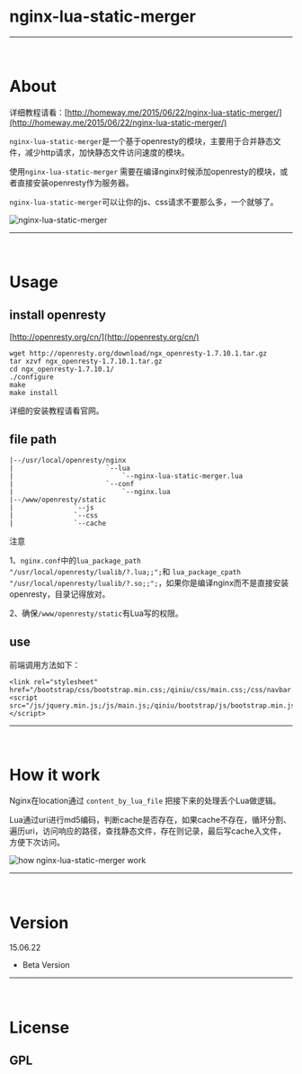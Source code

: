 # nginx-lua-static-merger

<hr><br>

# About

详细教程请看：[http://homeway.me/2015/06/22/nginx-lua-static-merger/](http://homeway.me/2015/06/22/nginx-lua-static-merger/)

`nginx-lua-static-merger`是一个基于openresty的模块，主要用于合并静态文件，减少http请求，加快静态文件访问速度的模块。

使用`nginx-lua-static-merger` 需要在编译nginx时候添加openresty的模块，或者直接安装openresty作为服务器。

`nginx-lua-static-merger`可以让你的js、css请求不要那么多，一个就够了。


</center><img alt="nginx-lua-static-merger" src="http://77l5jp.com1.z0.glb.clouddn.com/blog/2015-06-22-nginx-lua-static-merger-look.jpg"></center>

<hr><br>

# Usage

## install openresty

[http://openresty.org/cn/](http://openresty.org/cn/)

```
wget http://openresty.org/download/ngx_openresty-1.7.10.1.tar.gz
tar xzvf ngx_openresty-1.7.10.1.tar.gz
cd ngx_openresty-1.7.10.1/
./configure
make
make install

```
详细的安装教程请看官网。


## file path

	|--/usr/local/openresty/nginx
	|						`--lua 
	|							`--nginx-lua-static-merger.lua
	|						`--conf 
	|							`--nginx.lua
	|--/www/openresty/static
	|				`--js
	|				`--css
	|				`--cache
	
注意

1、`nginx.conf`中的`lua_package_path "/usr/local/openresty/lualib/?.lua;;";`和
`lua_package_cpath "/usr/local/openresty/lualib/?.so;;";`，如果你是编译nginx而不是直接安装openresty，目录记得放对。

2、确保`/www/openresty/static`有Lua写的权限。

## use

前端调用方法如下：

	<link rel="stylesheet" href="/bootstrap/css/bootstrap.min.css;/qiniu/css/main.css;/css/navbar.css">
	<script src="/js/jquery.min.js;/js/main.js;/qiniu/bootstrap/js/bootstrap.min.js;/qiniu/js/plupload/plupload.full.min.js;/qiniu/js/plupload/i18n/zh_CN.js"></script>

<hr><br>

# How it work

Nginx在location通过 `content_by_lua_file` 把接下来的处理丢个Lua做逻辑。

Lua通过uri进行md5编码，判断cache是否存在，如果cache不存在，循环分割、遍历uri，访问响应的路径，查找静态文件，存在则记录，最后写cache入文件，方便下次访问。

</center><img alt="how nginx-lua-static-merger work" src="http://77l5jp.com1.z0.glb.clouddn.com/blog/2015-06-22-nginx-lua-static-merger-how-work.jpg"></center>


<hr><br>


# Version

15.06.22

* Beta Version

<hr><br>


# License

## GPL
